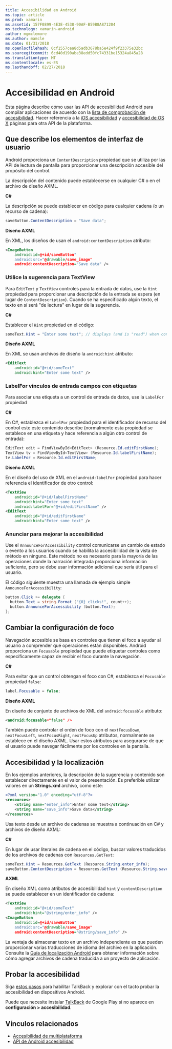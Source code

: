 ```yaml
---
title: Accesibilidad en Android
ms.topic: article
ms.prod: xamarin
ms.assetid: 157F0899-4E3E-4538-90AF-B59B8A871204
ms.technology: xamarin-android
author: mgmclemore
ms.author: mamcle
ms.date: 01/31/2018
ms.openlocfilehash: 0cf1557cea8d5adb3678ba5e424f9f23375e32bc
ms.sourcegitcommit: 6cd40d190abe38edd50fc74331be15324a845a28
ms.translationtype: MT
ms.contentlocale: es-ES
ms.lasthandoff: 02/27/2018
---
```

# <a name="accessibility-on-android"></a>Accesibilidad en Android

Esta página describe cómo usar las API de accesibilidad Android para compilar aplicaciones de acuerdo con la [lista de comprobación de accesibilidad](~/cross-platform/app-fundamentals/accessibility.md).
Hacer referencia a la [iOS accesibilidad](~/ios/app-fundamentals/accessibility.md) y [accesibilidad de OS X](~/mac/app-fundamentals/accessibility.md) páginas para otra API de la plataforma.


## <a name="describing-ui-elements"></a>Que describe los elementos de interfaz de usuario

Android proporciona un `ContentDescription` propiedad que se utiliza por las API de lectura de pantalla para proporcionar una descripción accesible del propósito del control.

La descripción del contenido puede establecerse en cualquier C# o en el archivo de diseño AXML.

**C#**

La descripción se puede establecer en código para cualquier cadena (o un recurso de cadena):

```csharp
saveButton.ContentDescription = "Save data";
```

**Diseño AXML**

En XML, los diseños de usan el `android:contentDescription` atributo:

```xml
<ImageButton
    android:id=@+id/saveButton"
    android:src="@drawable/save_image"
    android:contentDescription="Save data" />
```

### <a name="use-hint-for-textview"></a>Utilice la sugerencia para TextView

Para `EditText` y `TextView` controles para la entrada de datos, use la `Hint` propiedad para proporcionar una descripción de la entrada se espera (en lugar de `ContentDescription`).
Cuando se ha especificado algún texto, el texto en sí será "de lectura" en lugar de la sugerencia.

**C#**

Establecer el `Hint` propiedad en el código:

```csharp
someText.Hint = "Enter some text"; // displays (and is "read") when control is empty
```

**Diseño AXML**

En XML se usan archivos de diseño la `android:hint` atributo:

```xml
<EditText
    android:id="@+id/someText"
    android:hint="Enter some text" />
```


### <a name="labelfor-links-input-fields-with-labels"></a>LabelFor vínculos de entrada campos con etiquetas

Para asociar una etiqueta a un control de entrada de datos, use la `LabelFor` propiedad

**C#**

En C#, establezca el `LabelFor` propiedad para el identificador de recurso del control este este contenido describe (normalmente esta propiedad se establece en una etiqueta y hace referencia a algún otro control de entrada):

```csharp
EditText edit = FindViewById<EditText> (Resource.Id.editFirstName);
TextView tv = FindViewById<TextView> (Resource.Id.labelFirstName);
tv.LabelFor = Resource.Id.editFirstName;
```

**Diseño AXML**

En el diseño del uso de XML en el `android:labelFor` propiedad para hacer referencia el identificador de otro control:

```xml
<TextView
    android:id="@+id/labelFirstName"
    android:hint="Enter some text"
    android:labelFor="@+id/editFirstName" />
<EditText
    android:id="@+id/editFirstName"
    android:hint="Enter some text" />
```

### <a name="announce-for-accessibility"></a>Anunciar para mejorar la accesibilidad

Use el `AnnounceForAccessibility` control comunicarse un cambio de estado o evento a los usuarios cuando se habilita la accesibilidad de la vista de método en ninguno. Este método no es necesario para la mayoría de las operaciones donde la narración integrada proporciona información suficiente, pero se debe usar información adicional que sería útil para el usuario.

El código siguiente muestra una llamada de ejemplo simple `AnnounceForAccessibility`:

```csharp
button.Click += delegate {
  button.Text = string.Format ("{0} clicks!", count++);
  button.AnnounceForAccessibility (button.Text);
};
```

## <a name="changing-focus-settings"></a>Cambiar la configuración de foco

Navegación accesible se basa en controles que tienen el foco a ayudar al usuario a comprender qué operaciones están disponibles. Android proporciona un `Focusable` propiedad que puede etiquetar controles como específicamente capaz de recibir el foco durante la navegación.

**C#**

Para evitar que un control obtengan el foco con C#, establezca el `Focusable` propiedad `false`:

```csharp
label.Focusable = false;
```

**Diseño AXML**

En diseño de conjunto de archivos de XML del `android:focusable` atributo:

```xml
<android:focusable="false" />
```

También puede controlar el orden de foco con el `nextFocusDown`, `nextFocusLeft`, `nextFocusRight`, `nextFocusUp` atributos, normalmente se establece en el diseño AXML. Usar estos atributos para asegurarse de que el usuario puede navegar fácilmente por los controles en la pantalla.


## <a name="accessibility-and-localization"></a>Accesibilidad y la localización

En los ejemplos anteriores, la descripción de la sugerencia y contenido son establecer directamente en el valor de presentación. Es preferible utilizar valores en un **Strings.xml** archivo, como este:

```xml
<?xml version="1.0" encoding="utf-8"?>
<resources>
    <string name="enter_info">Enter some text</string>
    <string name="save_info">Save data</string>
</resources>
```

Usa texto desde un archivo de cadenas se muestra a continuación en C# y archivos de diseño AXML:

**C#**

En lugar de usar literales de cadena en el código, buscar valores traducidos de los archivos de cadenas con `Resources.GetText`:

```csharp
someText.Hint = Resources.GetText (Resource.String.enter_info);
saveButton.ContentDescription = Resources.GetText (Resource.String.save_info);
```

**AXML**

En diseño XML como atributos de accesibilidad `hint` y `contentDescription` se puede establecer en un identificador de cadena:

```xml
<TextView
    android:id="@+id/someText"
    android:hint="@string/enter_info" />
<ImageButton
    android:id=@+id/saveButton"
    android:src="@drawable/save_image"
    android:contentDescription="@string/save_info" />
```

La ventaja de almacenar texto en un archivo independiente es que pueden proporcionar varias traducciones de idioma del archivo en la aplicación. Consulte la [Guía de localización Android](~/android/app-fundamentals/localization.md) para obtener información sobre cómo agregar archivos de cadena traducida a un proyecto de aplicación.

<a name="testing" />

## <a name="testing-accessibility"></a>Probar la accesibilidad

Siga [estos pasos](http://developer.android.com/training/accessibility/testing.html#how-to) para habilitar TalkBack y explorar con el tacto probar la accesibilidad en dispositivos Android.

Puede que necesite instalar [TalkBack](https://play.google.com/store/apps/details?id=com.google.android.marvin.talkback) de Google Play si no aparece en **configuración > accesibilidad**.



## <a name="related-links"></a>Vínculos relacionados

- [Accesibilidad de multiplataforma](~/cross-platform/app-fundamentals/accessibility.md)
- [API de Android accesibilidad](http://developer.android.com/guide/topics/ui/accessibility/index.html)
